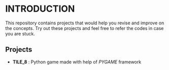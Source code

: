 # INTRODUCTION
This repository contains projects that would help you revise and improve on the concepts. Try out these projects and feel free to refer the codes in case you are stuck.

## Projects
-	**TILE_8** : Python game made with help of *PYGAME* framework
